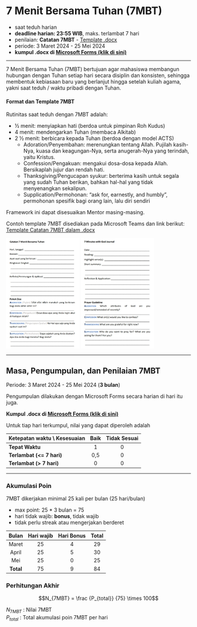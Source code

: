# 7 Menit Bersama Tuhan (7MBT)

- saat teduh harian 
- **deadline harian: 23:55 WIB**, maks. terlambat 7 hari
- penilaian: **Catatan 7MBT** - [Template .docx](./assets/docs/template-7mbt.docx)
- periode: 3 Maret 2024 - 25 Mei 2024
- **kumpul .docx di [Microsoft Forms (klik di sini)](https://forms.office.com/r/gMtpCDpvbj)**

* * *

7 Menit Bersama Tuhan (7MBT) bertujuan agar mahasiswa membangun hubungan dengan Tuhan setiap hari secara disiplin dan konsisten, sehingga membentuk kebiasaan baru yang berlanjut hingga setelah kuliah agama, yakni saat teduh / waktu pribadi dengan Tuhan.

#### Format dan Template 7MBT

Rutinitas saat teduh dengan 7MBT adalah:
- ½ menit:	menyiapkan hati (berdoa untuk pimpinan Roh Kudus)
- 4 menit: 	mendengarkan Tuhan (membaca Alkitab)
- 2 ½ menit: 	berbicara kepada Tuhan (berdoa dengan model ACTS)
    - Adoration/Penyembahan: merenungkan tentang Allah. Pujilah kasih-Nya, kuasa dan keagungan-Nya, serta anugerah-Nya yang terindah, yaitu Kristus.
    - Confession/Pengakuan: mengakui dosa-dosa kepada Allah. Bersikaplah jujur dan rendah hati.
    - Thanksgiving/Pengucapan syukur: berterima kasih untuk segala yang sudah Tuhan berikan, bahkan hal-hal yang tidak menyenangkan sekalipun.
    - Supplication/Permohonan: “ask for, earnestly, and humbly”, permohonan spesifik bagi orang lain, lalu diri sendiri

Framework ini dapat disesuaikan Mentor masing-masing.

Contoh template 7MBT disediakan pada Microsoft Teams dan link berikut:
[Template Catatan 7MBT dalam .docx](./assets/docs/template-7mbt.docx)

<img src="./assets/img/7mbt.jpg" width="200" height="300">
<img src="./assets/img/7mwg.jpg" width="200" height="300">

* * *

## Masa, Pengumpulan, dan Penilaian 7MBT

Periode: 3 Maret 2024 - 25 Mei 2024 (**3 bulan**)

Pengumpulan dilakukan dengan Microsoft Forms secara harian di hari itu juga.

**Kumpul .docx di [Microsoft Forms (klik di sini)](https://forms.office.com/r/gMtpCDpvbj)**

Untuk tiap hari terkumpul, nilai yang dapat diperoleh adalah

| Ketepatan waktu \ Kesesuaian | Baik | Tidak Sesuai |
|:-----------------------------|:----:|:-----------:|
| **Tepat Waktu** | 1 | 0 |
| **Terlambat (<= 7 hari)** | 0,5 | 0 |
| **Terlambat (> 7 hari)** | 0 | 0 |

* * *

### Akumulasi Poin

7MBT dikerjakan minimal 25 kali per bulan (25 hari/bulan)

- max point: 25 * 3 bulan = 75
- hari tidak wajib: **bonus**, tidak wajib
- tidak perlu streak atau mengerjakan berderet

| Bulan | Hari wajib | Hari Bonus | Total |
|:-----:|:---------:|:---------:|:-----:|
| Maret | 25 | 4 | 29 |
| April | 25 | 5 | 30 |
| Mei | 25 | 0 | 25 |
| **Total** | 75 | 9 | 84 |

### Perhitungan Akhir

$$N_{7MBT} = \frac {P_{total}} {75} \times 100$$

$N_{7MBT}$ : Nilai 7MBT<br>
$P_{total}$ : Total akumulasi poin 7MBT per hari